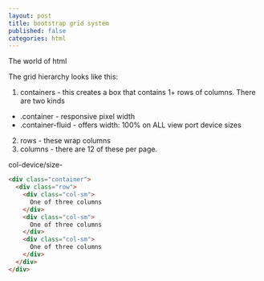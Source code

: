 ```yaml
---
layout: post
title: bootstrap grid system
published: false
categories: html
---
```


The world of html

The grid hierarchy looks like this: 
1. containers - this creates a box that contains 1+ rows of columns.  There are two kinds
  * .container - responsive pixel width
  * .container-fluid - offers width: 100% on ALL view port device sizes
2. rows - these wrap columns
3. columns - there are 12 of these per page. 

col-device/size-


```html
<div class="container">
  <div class="row">
    <div class="col-sm">
      One of three columns
    </div>
    <div class="col-sm">
      One of three columns
    </div>
    <div class="col-sm">
      One of three columns
    </div>
  </div>
</div>
```
